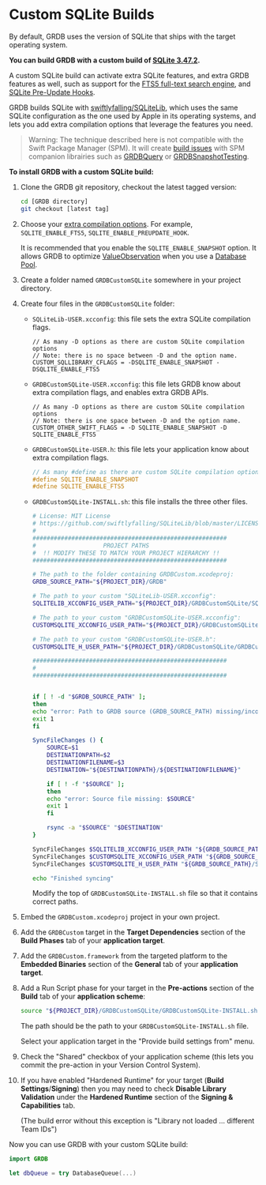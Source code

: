 Custom SQLite Builds
====================

By default, GRDB uses the version of SQLite that ships with the target operating system.

**You can build GRDB with a custom build of [SQLite 3.47.2](https://www.sqlite.org/changes.html).**

A custom SQLite build can activate extra SQLite features, and extra GRDB features as well, such as support for the [FTS5 full-text search engine](../../../#full-text-search), and [SQLite Pre-Update Hooks](https://swiftpackageindex.com/groue/GRDB.swift/documentation/grdb/transactionobserver).

GRDB builds SQLite with [swiftlyfalling/SQLiteLib](https://github.com/swiftlyfalling/SQLiteLib), which uses the same SQLite configuration as the one used by Apple in its operating systems, and lets you add extra compilation options that leverage the features you need.

> Warning: The technique described here is not compatible with the Swift Package Manager (SPM). It will create [build issues](https://github.com/groue/GRDB.swift/issues/1709) with SPM companion librairies such as [GRDBQuery](https://github.com/groue/GRDBQuery) or [GRDBSnapshotTesting](https://github.com/groue/GRDBSnapshotTesting).   

**To install GRDB with a custom SQLite build:**

1. Clone the GRDB git repository, checkout the latest tagged version:

    ```sh
    cd [GRDB directory]
    git checkout [latest tag]
    ```

2. Choose your [extra compilation options](https://www.sqlite.org/compile.html). For example, `SQLITE_ENABLE_FTS5`, `SQLITE_ENABLE_PREUPDATE_HOOK`.

    It is recommended that you enable the `SQLITE_ENABLE_SNAPSHOT` option. It allows GRDB to optimize [ValueObservation](https://swiftpackageindex.com/groue/GRDB.swift/documentation/grdb/valueobservation) when you use a [Database Pool](https://swiftpackageindex.com/groue/GRDB.swift/documentation/grdb/databasepool).

3. Create a folder named `GRDBCustomSQLite` somewhere in your project directory.

4. Create four files in the `GRDBCustomSQLite` folder:

    - `SQLiteLib-USER.xcconfig`: this file sets the extra SQLite compilation flags.

        ```xcconfig
        // As many -D options as there are custom SQLite compilation options
        // Note: there is no space between -D and the option name.
        CUSTOM_SQLLIBRARY_CFLAGS = -DSQLITE_ENABLE_SNAPSHOT -DSQLITE_ENABLE_FTS5
        ```

    - `GRDBCustomSQLite-USER.xcconfig`: this file lets GRDB know about extra compilation flags, and enables extra GRDB APIs.

        ```xcconfig
        // As many -D options as there are custom SQLite compilation options
        // Note: there is one space between -D and the option name.
        CUSTOM_OTHER_SWIFT_FLAGS = -D SQLITE_ENABLE_SNAPSHOT -D SQLITE_ENABLE_FTS5
        ```

    - `GRDBCustomSQLite-USER.h`: this file lets your application know about extra compilation flags.

        ```c
        // As many #define as there are custom SQLite compilation options
        #define SQLITE_ENABLE_SNAPSHOT
        #define SQLITE_ENABLE_FTS5
        ```

    - `GRDBCustomSQLite-INSTALL.sh`: this file installs the three other files.

        ```sh
        # License: MIT License
        # https://github.com/swiftlyfalling/SQLiteLib/blob/master/LICENSE
        #
        #######################################################
        #                   PROJECT PATHS
        #  !! MODIFY THESE TO MATCH YOUR PROJECT HIERARCHY !!
        #######################################################

        # The path to the folder containing GRDBCustom.xcodeproj:
        GRDB_SOURCE_PATH="${PROJECT_DIR}/GRDB"

        # The path to your custom "SQLiteLib-USER.xcconfig":
        SQLITELIB_XCCONFIG_USER_PATH="${PROJECT_DIR}/GRDBCustomSQLite/SQLiteLib-USER.xcconfig"

        # The path to your custom "GRDBCustomSQLite-USER.xcconfig":
        CUSTOMSQLITE_XCCONFIG_USER_PATH="${PROJECT_DIR}/GRDBCustomSQLite/GRDBCustomSQLite-USER.xcconfig"

        # The path to your custom "GRDBCustomSQLite-USER.h":
        CUSTOMSQLITE_H_USER_PATH="${PROJECT_DIR}/GRDBCustomSQLite/GRDBCustomSQLite-USER.h"

        #######################################################
        #
        #######################################################


        if [ ! -d "$GRDB_SOURCE_PATH" ];
        then
        echo "error: Path to GRDB source (GRDB_SOURCE_PATH) missing/incorrect: $GRDB_SOURCE_PATH"
        exit 1
        fi

        SyncFileChanges () {
            SOURCE=$1
            DESTINATIONPATH=$2
            DESTINATIONFILENAME=$3
            DESTINATION="${DESTINATIONPATH}/${DESTINATIONFILENAME}"

            if [ ! -f "$SOURCE" ];
            then
            echo "error: Source file missing: $SOURCE"
            exit 1
            fi

            rsync -a "$SOURCE" "$DESTINATION"
        }

        SyncFileChanges $SQLITELIB_XCCONFIG_USER_PATH "${GRDB_SOURCE_PATH}/SQLiteCustom/src" "SQLiteLib-USER.xcconfig"
        SyncFileChanges $CUSTOMSQLITE_XCCONFIG_USER_PATH "${GRDB_SOURCE_PATH}/SQLiteCustom" "GRDBCustomSQLite-USER.xcconfig"
        SyncFileChanges $CUSTOMSQLITE_H_USER_PATH "${GRDB_SOURCE_PATH}/SQLiteCustom" "GRDBCustomSQLite-USER.h"

        echo "Finished syncing"
        ```

        Modify the top of `GRDBCustomSQLite-INSTALL.sh` file so that it contains correct paths.

5. Embed the `GRDBCustom.xcodeproj` project in your own project.

6. Add the `GRDBCustom` target in the **Target Dependencies** section of the **Build Phases** tab of your **application target**.

7. Add the `GRDBCustom.framework` from the targeted platform to the **Embedded Binaries** section of the **General**  tab of your **application target**.

8. Add a Run Script phase for your target in the **Pre-actions** section of the **Build** tab of your **application scheme**:

    ```sh
    source "${PROJECT_DIR}/GRDBCustomSQLite/GRDBCustomSQLite-INSTALL.sh"
    ```

    The path should be the path to your `GRDBCustomSQLite-INSTALL.sh` file.

    Select your application target in the "Provide build settings from" menu.

9. Check the "Shared" checkbox of your application scheme (this lets you commit the pre-action in your Version Control System).

10. If you have enabled "Hardened Runtime" for your target (**Build Settings**/**Signing**) then you may need to check **Disable Library Validation** under the **Hardened Runtime** section of the **Signing & Capabilities** tab.

    (The build error without this exception is "Library not loaded ... different Team IDs")

Now you can use GRDB with your custom SQLite build:

```swift
import GRDB

let dbQueue = try DatabaseQueue(...)
```
